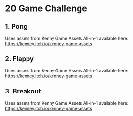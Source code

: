 # 20 Game Challenge

## 1. Pong

Uses assets from Kenny Game Assets All-in-1 available here: https://kenney.itch.io/kenney-game-assets

## 2. Flappy

Uses assets from Kenny Game Assets All-in-1 available here: https://kenney.itch.io/kenney-game-assets

## 3. Breakout

Uses assets from Kenny Game Assets All-in-1 available here: https://kenney.itch.io/kenney-game-assets

